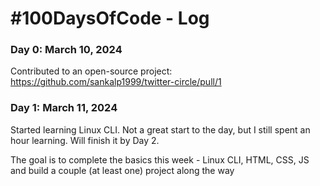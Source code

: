 # #100DaysOfCode - Log

### Day 0: March 10, 2024

Contributed to an open-source project: https://github.com/sankalp1999/twitter-circle/pull/1

### Day 1: March 11, 2024

Started learning Linux CLI. Not a great start to the day, but I still spent an hour learning. Will finish it by Day 2.

The goal is to complete the basics this week - Linux CLI, HTML, CSS, JS and build a couple (at least one) project along the way
